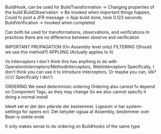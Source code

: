 BuildHook, can be used for
  BuildTransformation -> Changing properties of the build
  BuildObservation -> Be invoked when important things happen, Could fx post a JFR message -> App build done, took 0.123 seconds
  BuildVerification -> Invoked when completed
    
  Can both be used for transformations, observations, and verifications
  In practices there are no difference between observe and verification


IMPORTANT
  PROPAGATION (On Assembly level only)
  FILTERING (Should we use this method?)
  APPLIING (Actually applies to it)


Vs Interceptors
  I don't think this has anything to do with OperationInterceptors/MethodInterceptors, WebInterceptors
  Specifically, I don't think you can use it to introduce interceptors, Or maybe you can, idk?
////// Specifically I don't 


ORDERING
  We need determinisic ordering
  Ordering also cannot fx depend on Component Tags, as they may change
  So we also cannot specify it doing a normal install
  
  Ideelt set er det den yderste der bestemmer. Ligesom vi har system-settings for opens ect. 
  Det betyder ogsaa at Assembly, bestemmer over Bean is sidste ende

  It only makes sense to do ordering on BuildHooks of the same type  
